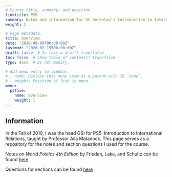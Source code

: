 ```yaml
---
# Course title, summary, and position.
linktitle: PS5
summary: Notes and information for UC Berkeley's Introduction to International Relations-Fall 2019
weight: 1

# Page metadata.
title: Overview
date: "2018-09-09T00:00:00Z"
lastmod: "2020-02-15T00:00:00Z"
draft: false  # Is this a draft? true/false
toc: false  # Show table of contents? true/false
type: docs  # Do not modify.

# Add menu entry to sidebar.
# - name: Declare this menu item as a parent with ID `name`.
# - weight: Position of link in menu.
menu:
  psfive:
    name: Overview
    weight: 1
---
```


## Information 

In the Fall of 2019, I was the head GSI for PS5: Introduction to International Relations, taught by Professor Aila Matanock. This page serves as a repository for the notes and section questions I used for the course. 

Notes on *World Politics 4th Edition* by Frieden, Lake, and Schultz can be found [here](https://github.com/asteves/site/raw/master/content/files/IRNotes.pdf)


Questions for sections can be found [here](https://github.com/asteves/site/raw/master/content/files/ps5SectionQuestions.pdf) 